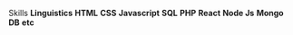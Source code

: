 Skills
**Linguistics**
**HTML**
**CSS**
**Javascript**
**SQL**
**PHP**
**React**
**Node Js**
**Mongo DB**
**etc**
